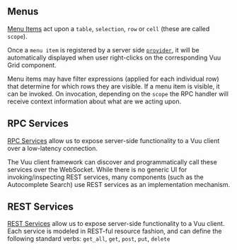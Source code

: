 ## Menus 

[Menu Items](Menu_items.md) act upon a `table`, `selection`, `row` or `cell` (these are called `scope`).

Once a `menu item` is registered by a server side [`provider`](../providers_tables_viewports/providers.md), it will be automatically displayed when user right-clicks on the corresponding Vuu Grid component.

Menu items may have filter expressions (applied for each individual row) that determine for which rows they are visible. If a menu item is visible, it can be invoked. On invocation, depending on the `scope` the RPC handler will receive context information about what are we acting upon.

## RPC Services
[RPC Services](service.md) allow us to expose server-side functionality to a Vuu client over a low-latency connection.

The Vuu client framework can discover and programmatically call these services over the WebSocket. While there is no generic UI for invoking/inspecting REST services, many components (such as the Autocomplete Search) use REST services as an implementation mechanism.

## REST Services
[REST Services](#) allow us to expose server-side functionality to a Vuu client. Each service is modeled in REST-ful resource fashion, and can define the following standard verbs: `get_all`, `get`, `post`, `put`, `delete`
